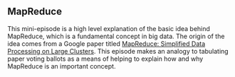 ## MapReduce

This mini-episode is a high level explanation of the basic idea behind MapReduce, which is a fundamental concept in big data. The origin of the idea comes from a Google paper titled <a href="http://research.google.com/archive/mapreduce.html">MapReduce: Simplified Data Processing on Large Clusters</a>. This episode makes an analogy to tabulating paper voting ballots as a means of helping to explain how and why MapReduce is an important concept.

